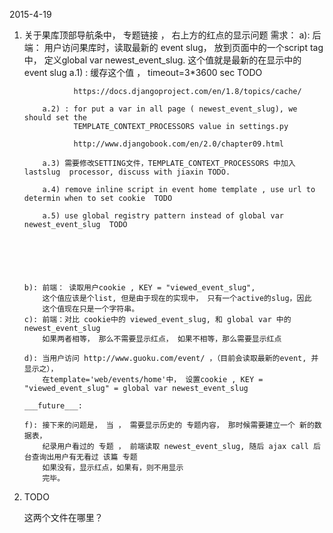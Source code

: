 2015-4-19
1. 关于果库顶部导航条中， 专题链接 ， 右上方的红点的显示问题
    需求：
       a): 后端： 用户访问果库时，读取最新的 event slug， 放到页面中的一个script tag 中， 
           定义global var newest_event_slug. 这个值就是最新的在显示中的 event slug
           a.1) : 缓存这个值 ， timeout=3*3600 sec
                  TODO
                  
                  https://docs.djangoproject.com/en/1.8/topics/cache/
           
           a.2) : for put a var in all page ( newest_event_slug), we should set the
                  TEMPLATE_CONTEXT_PROCESSORS value in settings.py 
                  
                  http://www.djangobook.com/en/2.0/chapter09.html
                  
           a.3) 需要修改SETTING文件，TEMPLATE_CONTEXT_PROCESSORS 中加入 lastslug  processor, discuss with jiaxin TODO. 
           
           a.4) remove inline script in event home template , use url to determin when to set cookie  TODO 
           
           a.5) use global registry pattern instead of global var  newest_event_slug  TODO
           
           
                  
                             
           
           
       b): 前端： 读取用户cookie , KEY = "viewed_event_slug", 
           这个值应该是个list, 但是由于现在的实现中， 只有一个active的slug，因此
           这个值现在只是一个字符串。
       c): 前端：对比 cookie中的 viewed_event_slug, 和 global var 中的 newest_event_slug
           如果两者相等， 那么不需要显示红点， 如果不相等，那么需要显示红点
           
       d): 当用户访问 http://www.guoku.com/event/ ，（目前会读取最新的event, 并显示之）， 
           在template='web/events/home'中， 设置cookie , KEY = "viewed_event_slug" = global var newest_event_slug
           
       ___future___:
          
       f): 接下来的问题是， 当 ， 需要显示历史的 专题内容， 那时候需要建立一个 新的数据表， 
           纪录用户看过的 专题 ， 前端读取 newest_event_slug, 随后 ajax call 后台查询出用户有无看过 该篇 专题
           如果没有，显示红点，如果有，则不用显示
           完毕。
           

2.   TODO
      <script src="{% static 'js/html5shiv.min.js' %}"></script>
      <script src="{% static 'js/respond.min.js' %}"></script>
      这两个文件在哪里？
    
